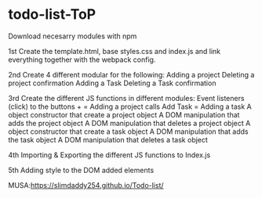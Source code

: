 # todo-list-ToP

Download necesarry modules with npm

1st Create the template.html, base styles.css and index.js and link everything together with the webpack config.

2nd Create 4 different modular for the following:
Adding a project
Deleting a project confirmation
Adding a Task
Deleting a Task confirmation

3rd Create the different JS functions in different modules:
Event listeners (click) to the buttons
    + = Adding a project calls
    Add Task = Adding a task
A object constructor that create a project object
A DOM manipulation that adds the project object
A DOM manipulation that deletes a project object
A object constructor that create a task object
A DOM manipulation that adds the task object
A DOM manipulation that deletes a task object

4th Importing & Exporting the different JS functions to Index.js

5th Adding style to the DOM added elements 

MUSA:https://slimdaddy254.github.io/Todo-list/